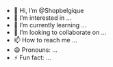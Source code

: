 - 👋 Hi, I’m @Shopbelgique
- 👀 I’m interested in ...
- 🌱 I’m currently learning ...
- 💞️ I’m looking to collaborate on ...
- 📫 How to reach me ...
- 😄 Pronouns: ...
- ⚡ Fun fact: ...

<!---
Shopbelgique/Shopbelgique is a ✨ special ✨ repository because its `README.md` (this file) appears on your GitHub profile.
You can click the Preview link to take a look at your changes.
--->
